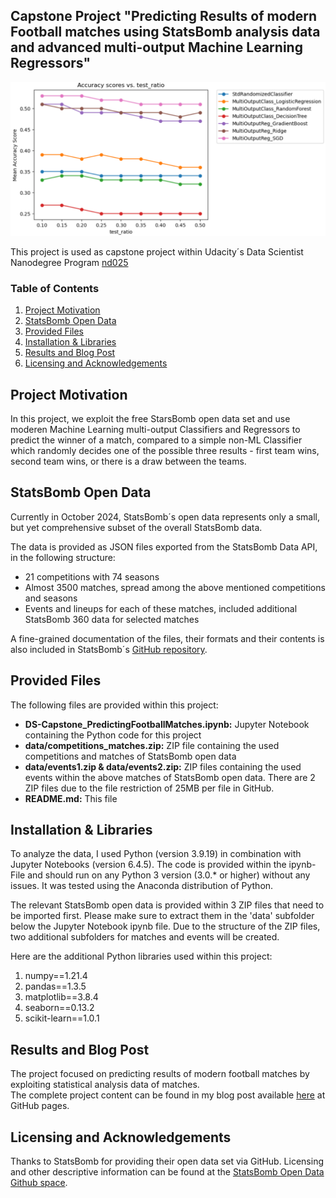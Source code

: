 ## Capstone Project "Predicting Results of modern Football matches using StatsBomb analysis data and advanced multi-output Machine Learning Regressors"

![football](https://github.com/sschuhmi/sschuhmi.github.io/blob/main/_posts/img/2014-10_Football/Accuracy_vs_test_ratio.png?raw=true)

This project is used as capstone project within Udacity´s Data Scientist Nanodegree Program [nd025](https://www.udacity.com/enrollment/nd025)

### Table of Contents
 
1. [Project Motivation](#motivation)
2. [StatsBomb Open Data](#surveydata)
3. [Provided Files](#files)
4. [Installation & Libraries](#installation)
5. [Results and Blog Post](#results)
6. [Licensing and Acknowledgements](#licensing)

## Project Motivation <a name="motivation"></a>

In this project, we exploit the free StarsBomb open data set and use moderen Machine Learning multi-output Classifiers and Regressors to predict the winner of a match, compared to a simple non-ML Classifier which randomly decides one of the possible three results - first team wins, second team wins, or there is a draw between the teams.

## StatsBomb Open Data <a name="surveydata"></a>

Currently in October 2024, StatsBomb´s open data represents only a small, but yet comprehensive subset of the overall StatsBomb data.

The data is provided as JSON files exported from the StatsBomb Data API, in the following structure:
- 21 competitions with 74 seasons
- Almost 3500 matches, spread among the above mentioned competitions and seasons
- Events and lineups for each of these matches, included additional StatsBomb 360 data for selected matches

A fine-grained documentation of the files, their formats and their contents is also included in StatsBomb´s [GitHub repository](https://github.com/statsbomb/open-data).

## Provided Files <a name="files"></a>

The following files are provided within this project:
<ul>
  <li><b>DS-Capstone_PredictingFootballMatches.ipynb:</b> Jupyter Notebook containing the Python code for this project</li>
  <li><b>data/competitions_matches.zip:</b> ZIP file containing the used competitions and matches of StatsBomb open data</li>
  <li><b>data/events1.zip & data/events2.zip:</b> ZIP files containing the used events within the above matches of StatsBomb open data. There are 2 ZIP files due to the file restriction of 25MB per file in GitHub.</li>
  <li><b>README.md:</b> This file</li>
</ul>

## Installation & Libraries <a name="installation"></a>

To analyze the data, I used Python (version 3.9.19) in combination with Jupyter Notebooks (version 6.4.5). The code is provided within the ipynb-File and should run on any Python 3 version (3.0.* or higher) without any issues. It was tested using the Anaconda distribution of Python.</br>

The relevant StatsBomb open data is provided within 3 ZIP files that need to be imported first. Please make sure to extract them in the 'data' subfolder below the Jupyter Notebook ipynb file. Due to the structure of the ZIP files, two additional subfolders for matches and events will be created.

Here are the additional Python libraries used within this project:
<ol>
  <li>numpy==1.21.4</li>
  <li>pandas==1.3.5</li>
  <li>matplotlib==3.8.4</li>
  <li>seaborn==0.13.2</li>
  <li>scikit-learn==1.0.1</li>
</ol>

## Results and Blog Post <a name="results"></a>

The project focused on predicting results of modern football matches by exploiting statistical analysis data of matches.</br>
The complete project content can be found in my blog post available [here](https://sschuhmi.github.io/2024/10/06/PredictingFootballResults.html) at GitHub pages.

## Licensing and Acknowledgements<a name="licensing"></a>

Thanks to StatsBomb for providing their open data set via GitHub. Licensing and other descriptive information can be found at the [StatsBomb Open Data Github space](https://github.com/statsbomb/open-data).


